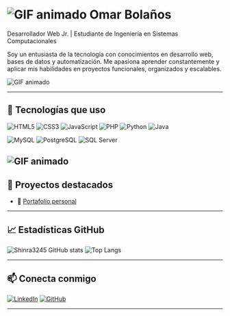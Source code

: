 # ![GIF animado](https://media.tenor.com/BGz04lUC4KcAAAAi/the-binding-of-isaac.gif) Omar Bolaños

Desarrollador Web Jr. | Estudiante de Ingeniería en Sistemas Computacionales

Soy un entusiasta de la tecnología con conocimientos en desarrollo web, bases de datos y automatización. Me apasiona aprender constantemente y aplicar mis habilidades en proyectos funcionales, organizados y escalables.

![GIF animado](https://media.tenor.com/wJit3hJTWsMAAAAi/diamond.gif)

---

## 🚀 Tecnologías que uso

![HTML5](https://img.shields.io/badge/HTML5-E34F26?style=for-the-badge&logo=html5&logoColor=white)
![CSS3](https://img.shields.io/badge/CSS3-1572B6?style=for-the-badge&logo=css3&logoColor=white)
![JavaScript](https://img.shields.io/badge/JS-F7DF1E?style=for-the-badge&logo=javascript&logoColor=black)
![PHP](https://img.shields.io/badge/PHP-777BB4?style=for-the-badge&logo=php&logoColor=white)
![Python](https://img.shields.io/badge/Python-3776AB?style=for-the-badge&logo=python&logoColor=white)
![Java](https://img.shields.io/badge/Java-ED8B00?style=for-the-badge&logo=java&logoColor=white)

![MySQL](https://img.shields.io/badge/MySQL-4479A1?style=for-the-badge&logo=mysql&logoColor=white)
![PostgreSQL](https://img.shields.io/badge/PostgreSQL-336791?style=for-the-badge&logo=postgresql&logoColor=white)
![SQL Server](https://img.shields.io/badge/SQL%20Server-CC2927?style=for-the-badge&logo=microsoftsqlserver&logoColor=white)

![GIF animado](https://media1.tenor.com/m/hs6IuO3pDh8AAAAC/pixel-art.gif)
---

## 📂 Proyectos destacados

- 🔗 [Portafolio personal](https://omarbolanos.netlify.app/)

---

## 📈 Estadísticas GitHub

![Shinra3245 GitHub stats](https://github-readme-stats.vercel.app/api?username=Shinra3245&show_icons=true&theme=radical)
![Top Langs](https://github-readme-stats.vercel.app/api/top-langs/?username=Shinra3245&layout=compact&theme=radical)

---

## 📫 Conecta conmigo

[![LinkedIn](https://img.shields.io/badge/LinkedIn-Omar%20Bola%C3%B1os-blue?style=flat-square&logo=linkedin)](https://www.linkedin.com/in/omarbg)
[![GitHub](https://img.shields.io/badge/GitHub-Shinra3245-black?style=flat-square&logo=github)](https://github.com/Shinra3245)

---
